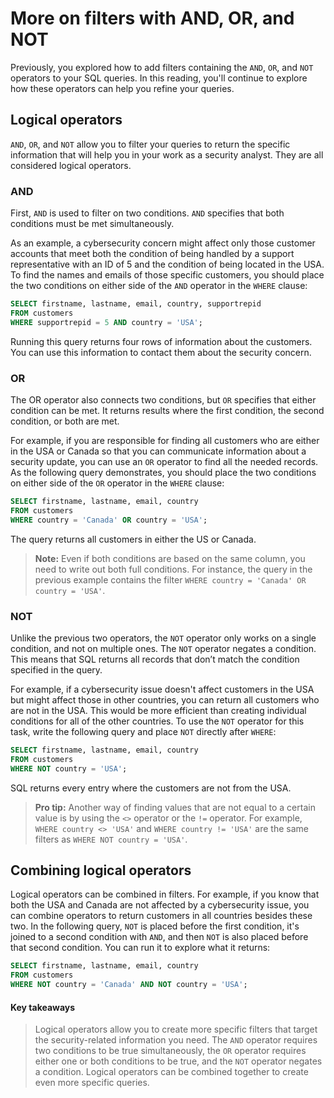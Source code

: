 # More on filters with AND, OR, and NOT
Previously, you explored how to add filters containing the `AND`, `OR`, and `NOT` operators to your SQL queries. In this reading, you'll continue to explore how these operators can help you refine your queries.

## Logical operators
`AND`, `OR`, and `NOT` allow you to filter your queries to return the specific information that will help you in your work as a security analyst. They are all considered logical operators.

### AND 
First, `AND` is used to filter on two conditions. `AND` specifies that both conditions must be met simultaneously. 

As an example, a cybersecurity concern might affect only those customer accounts that meet both the condition of being handled by a support representative with an ID of 5 and the condition of being located in the USA. To find the names and emails of those specific customers, you should place the two conditions on either side of the `AND` operator in the `WHERE` clause:

```SQL
SELECT firstname, lastname, email, country, supportrepid
FROM customers
WHERE supportrepid = 5 AND country = 'USA';
```

Running this query returns four rows of information about the customers. You can use this information to contact them about the security concern.

### OR 
The OR operator also connects two conditions, but `OR` specifies that either condition can be met. It returns results where the first condition, the second condition, or both are met.

For example, if you are responsible for finding all customers who are either in the USA or Canada so that you can communicate information about a security update, you can use an `OR` operator to find all the needed records. As the following query demonstrates, you should place the two conditions on either side of the `OR` operator in the `WHERE` clause:

```SQL
SELECT firstname, lastname, email, country
FROM customers
WHERE country = 'Canada' OR country = 'USA';
```

The query returns all customers in either the US or Canada.

> **Note:** Even if both conditions are based on the same column, you need to write out both full conditions. For instance, the query in the previous example contains the filter `WHERE country = 'Canada' OR country = 'USA'`. 

### NOT 
Unlike the previous two operators, the `NOT` operator only works on a single condition, and not on multiple ones. The `NOT` operator negates a condition. This means that SQL returns all records that don’t match the condition specified in the query. 

For example, if a cybersecurity issue doesn't affect customers in the USA but might affect those in other countries, you can return all customers who are not in the USA. This would be more efficient than creating individual conditions for all of the other countries. To use the `NOT` operator for this task, write the following query and place `NOT` directly after `WHERE`:

```SQL
SELECT firstname, lastname, email, country
FROM customers
WHERE NOT country = 'USA';
```

SQL returns every entry where the customers are not from the USA.

> **Pro tip:** Another way of finding values that are not equal to a certain value is by using the `<>` operator or the `!=` operator. For example, `WHERE country <> 'USA'` and `WHERE country != 'USA'` are the same filters as `WHERE NOT country = 'USA'`. 

## Combining logical operators
Logical operators can be combined in filters. For example, if you know that both the USA and Canada are not affected by a cybersecurity issue, you can combine operators to return customers in all countries besides these two. In the following query, `NOT` is placed before the first condition, it's joined to a second condition with `AND`, and then `NOT` is also placed before that second condition. You can run it to explore what it returns:

```SQL
SELECT firstname, lastname, email, country
FROM customers
WHERE NOT country = 'Canada' AND NOT country = 'USA';
```

#### Key takeaways
> Logical operators allow you to create more specific filters that target the security-related information you need. The `AND` operator requires two conditions to be true simultaneously, the `OR` operator requires either one or both conditions to be true, and the `NOT` operator negates a condition. Logical operators can be combined together to create even more specific queries.